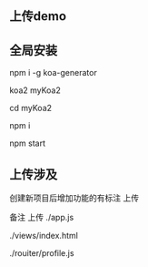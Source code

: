 ## 上传demo


## 全局安装 

npm i -g koa-generator

koa2 myKoa2 

cd myKoa2

npm i 

npm start


## 上传涉及

创建新项目后增加功能的有标注  上传


备注 上传
 ./app.js

./views/index.html

./rouiter/profile.js